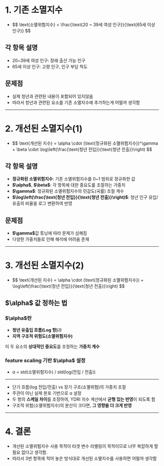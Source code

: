 <h1 id="1-기존-소멸지수">1. 기존 소멸지수</h1>
<ul>
<li>$$
\text{소멸위험지수} = \frac{\text{20 ~ 39세 여성 인구}}{\text{65세 이상 인구}}
$$</li>
</ul>
<h2 id="각-항목-설명">각 항목 설명</h2>
<ul>
<li>20~39세 여성 인구: 장래 출산 가능 인구</li>
<li>65세 이상 인구: 고령 인구, 인구 부담 척도</li>
</ul>
<h2 id="문제점">문제점</h2>
<ul>
<li>실제 청년과 관련된 내용이 포함되어 있지않음</li>
<li>따라서 청년과 관련된 요소를 기존 소멸지수에 추가하는게 어떨까 생각함</li>
</ul>
<hr />
<h1 id="2-개선된-소멸지수1">2. 개선된 소멸지수(1)</h1>
<ul>
<li>$$
\text{개선된 지수} = \alpha \cdot (\text{정규화된 소멸위험지수})^\gamma + \beta \cdot \log\left(\frac{\text{청년 전입}}{\text{청년 전출}}\right)
$$</li>
</ul>
<h2 id="각-항목-설명-1">각 항목 설명</h2>
<ul>
<li><strong>정규화된 소멸위험지수</strong>: 기존 소멸위험지수를 0~1 범위로 정규화한 값</li>
<li><strong>$\alpha$</strong>, <strong>$\beta$</strong>: 각 항목에 대한 중요도를 조절하는 가중치</li>
<li><strong>$\gamma$</strong>: 정규화된 소멸위험지수의 민감도(곡률) 조절 계수</li>
<li><strong>$\log\left(\frac{\text{청년 전입}}{\text{청년 전출}}\right)$</strong>: 청년 인구 유입/유출의 비율을 로그 변환하여 반영</li>
</ul>
<h2 id="문제점-1">문제점</h2>
<ul>
<li><strong>$\gamma$</strong>값 튜닝에 따라 문제가 심해짐</li>
<li>다양한 가중치들로 인해 해석에 어려움 존재</li>
</ul>
<hr />
<h1 id="3-개선된-소멸지수2">3. 개선된 소멸지수(2)</h1>
<ul>
<li>$$
\text{개선된 지수} = \alpha \cdot (\text{정규화된 소멸위험지수}) + \log\left(\frac{\text{청년 전입}}{\text{청년 전출}}\right)
$$</li>
</ul>
<h2 id="alpha-값-정하는-법">$\alpha$ 값 정하는 법</h2>
<h3 id="alpha란">$\alpha$란</h3>
<ul>
<li><strong>청년 유출입 흐름(Log 항)</strong>과</li>
<li><strong>지역 구조적 위험도(소멸위험지수)</strong></li>
</ul>
<p>이 두 요소의 <strong>상대적인 중요도</strong>를 조정하는 <strong>가중치 계수</strong></p>
<h3 id="feature-scaling-기반-alpha-설정">feature scaling 기반 $\alpha$ 설정</h3>
<ul>
<li>α = std(소멸위험지수) / std(log(전입 / 전출))</li>
</ul>
<hr />
<ul>
<li>단기 흐름(log 전입/전출) vs 장기 구조(소멸위험)의 가중치 조절</li>
<li>주관이 아닌 실제 분포 기반으로 α 설정</li>
<li>두 항의 <strong>스케일 차이</strong>를 조정하여, YDRI 지수 계산에서 <strong>균형 있는 반영</strong>이 되도록 함</li>
<li>구조적 위험(소멸위험지수)의 분산이 크다면, <strong>그 영향을 더 크게 반영</strong></li>
</ul>
<hr />
<h1 id="4-결론">4. 결론</h1>
<ul>
<li>개선된 소멸위험지수 사용 목적이 타겟 변수 라벨링이 목적이므로 너무 복잡하게 할 필요 없다고 생각함.</li>
<li>따라서 3번 항목에 적어 놓은 방식대로 개선된 소멸지수를 사용하면 어떨까 생각함</li>
</ul>